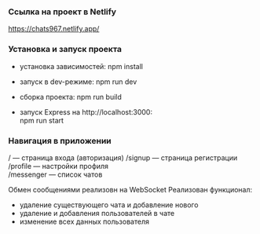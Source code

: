 ### Ссылка на проект в Netlify

https://chats967.netlify.app/

### Установка и запуск проекта

- установка зависимостей:
  npm install

- запуск в dev-режиме:
  npm run dev

- сборка проекта:
  npm run build

- запуск Express на http://localhost:3000:  
  npm run start

### Навигация в приложении
/ — страница входа (авторизация) 
/signup — страница регистрации  
/profile — настройки профиля  
/messenger — список чатов  

Обмен сообщениями реализовн на WebSocket
Реализован функционал:
- удаление существующего чата и добавление нового
- удаление и добавления пользователей в чате
- изменение всех данных пользователя
